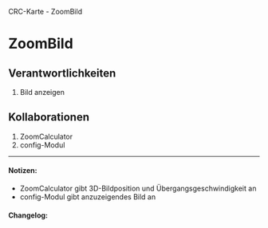 CRC-Karte - ZoomBild

# ZoomBild
## Verantwortlichkeiten
<!-- Wissen, welches verwaltet und angeboten wird, Aktion die angeboten werden, öffentliche Leistung -->
<!-- "Walkthrough" -> Szenarien zur Anwendung des Systems -->
<!-- Nichts, was eine andere Klasse machen könnte -->
<!-- Die Sachen die die Klasse macht -> keiner anderen Klasse geben -->
<!-- zentrale Verantwortlichkeiten vs verteilt -->
1. Bild anzeigen

## Kollaborationen
<!-- Kann die Klasse die Verantwortlichkeiten selbstädnig erfüllen? Was benötigt sie von welcher Klasse? -->
<!-- Was weiß die Klasse? Welche anderen Klassen benötigen die Informationen? -->
1. ZoomCalculator
2. config-Modul

---
#### Notizen:
<!-- Hier Notizen zum Denkprozess, Hintergrundgedanken, Klarstellungen hinzufügen  -->
- ZoomCalculator gibt 3D-Bildposition und Übergangsgeschwindigkeit an
- config-Modul gibt anzuzeigendes Bild an

#### Changelog:
<!-- Hier eventuelle Abänderungen dokumentieren -->